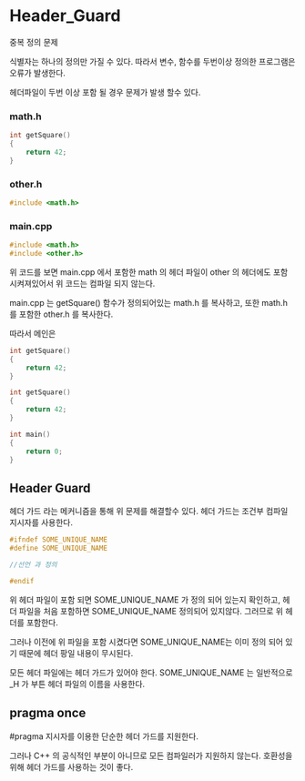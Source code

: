 # Header_Guard

중복 정의 문제

식별자는 하나의 정의만 가질 수 있다. 따라서 변수, 함수를 두번이상 정의한 프로그램은 오류가 발생한다.

헤더파일이 두번 이상 포함 될 경우 문제가 발생 할수 있다.

### math.h
```cpp
int getSquare()
{
    return 42;
}
```

### other.h
```cpp
#include <math.h>

```

### main.cpp
```cpp
#include <math.h>
#include <other.h>
```

위 코드를 보면 main.cpp 에서 포함한 math 의 헤더 파일이 other 의 헤더에도 포함 시켜져있어서 위 코드는 컴파일 되지 않는다.

main.cpp 는 getSquare() 함수가 정의되어있는 math.h 를 복사하고, 또한 math.h 를 포함한 other.h 를 복사한다.

따라서 메인은
```cpp
int getSquare()
{
    return 42;
}

int getSquare()
{
    return 42;
}

int main()
{
    return 0;
}
```

## Header Guard
헤더 가드 라는 메커니즘을 통해 위 문제를 해결할수 있다. 헤더 가드는 조건부 컴파일 지시자를 사용한다.

```cpp
#ifndef SOME_UNIQUE_NAME
#define SOME_UNIQUE_NAME

//선언 과 정의

#endif
```

위 헤더 파일이 포함 되면 SOME_UNIQUE_NAME 가 정의 되어 있는지 확인하고, 헤더 파일을 처음 포함하면 SOME_UNIQUE_NAME 정의되어 있지않다. 그러므로 위 헤더를 포함한다.

그러나 이전에 위 파일을 포함 시켰다면 SOME_UNIQUE_NAME는 이미 정의 되어 있기 때문에 헤더 팡일 내용이 무시된다.

모든 헤더 파일에는 헤더 가드가 있어야 한다. SOME_UNIQUE_NAME 는 일반적으로 _H 가 부튼 헤더 파일의 이름을 사용한다.


## pragma once

#pragma 지시자를 이용한 단순한 헤더 가드를 지원한다.

그러나 C++ 의 공식적인 부분이 아니므로 모든 컴파일러가 지원하지 않는다. 호환성을 위해 헤더 가드를 사용하는 것이 좋다.
